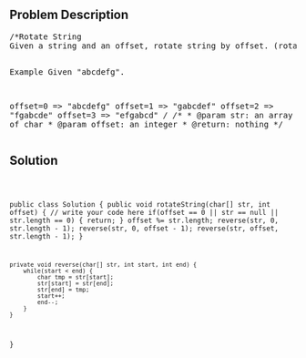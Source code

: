 <!--
<style>
  body { font-family: Arial, sans-serif; }
  .container { max-width: 100%; margin: auto; padding: 10px; }
  .comment-block { background-color: #f9f9f9; padding: 10px; border-left: 5px solid #ccc; max-width: 400px; margin: 20px; word-wrap: break-word; white-space: pre-wrap; }
  .code-block { background-color: #f4f4f4; padding: 10px; border: 1px solid #ddd; }
</style>
-->

<div class='container'>
<h2>Problem Description</h2>
<div class='comment-block'>
<pre>
/*Rotate String
Given a string and an offset, rotate string by offset. (rotate from left to right)

Example
Given "abcdefg".

offset=0 => "abcdefg"
offset=1 => "gabcdef"
offset=2 => "fgabcde"
offset=3 => "efgabcd"
*/
    /**
     * @param str: an array of char
     * @param offset: an integer
     * @return: nothing
     */
</pre>
</div>

<h2>Solution</h2>
<div class='code-block'>
<pre><code class='language-java'>

public class Solution {
    public void rotateString(char[] str, int offset) {
        // write your code here
        if(offset == 0 || str == null || str.length == 0) {
            return;
        }
        offset %= str.length;
        reverse(str, 0, str.length - 1);
        reverse(str, 0, offset - 1);
        reverse(str, offset, str.length - 1);
    }
    
    private void reverse(char[] str, int start, int end) {
        while(start < end) {
            char tmp = str[start];
            str[start] = str[end];
            str[end] = tmp;
            start++;
            end--;
        }
    }
}</code></pre>
</div>
</div>
